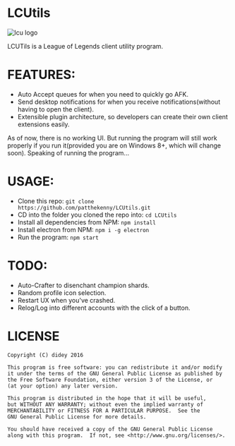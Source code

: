 # LCUtils
![lcu logo](https://i.imgur.com/mQK0ebu.png)

LCUTils is a League of Legends client utility program.

# FEATURES:
 * Auto Accept queues for when you need to quickly go AFK.
 * Send desktop notifications for when you receive notifications(without having to open the client).
 * Extensible plugin architecture, so developers can create their own client extensions easily.

As of now, there is no working UI. But running the program will still work properly if you run it(provided you are on Windows 8+, which will change soon). Speaking of running the program...

# USAGE:
 * Clone this repo: `git clone https://github.com/patthekenny/LCUtils.git`
 * CD into the folder you cloned the repo into: `cd LCUtils`
 * Install all dependencies from NPM: `npm install`
 * Install electron from NPM: `npm i -g electron`
 * Run the program: `npm start`
 
# TODO:
 * Auto-Crafter to disenchant champion shards.
 * Random profile icon selection.
 * Restart UX when you've crashed.
 * Relog/Log into different accounts with the click of a button.

# LICENSE
```
Copyright (C) didey 2016

This program is free software: you can redistribute it and/or modify
it under the terms of the GNU General Public License as published by
the Free Software Foundation, either version 3 of the License, or
(at your option) any later version.

This program is distributed in the hope that it will be useful,
but WITHOUT ANY WARRANTY; without even the implied warranty of
MERCHANTABILITY or FITNESS FOR A PARTICULAR PURPOSE.  See the
GNU General Public License for more details.

You should have received a copy of the GNU General Public License
along with this program.  If not, see <http://www.gnu.org/licenses/>.